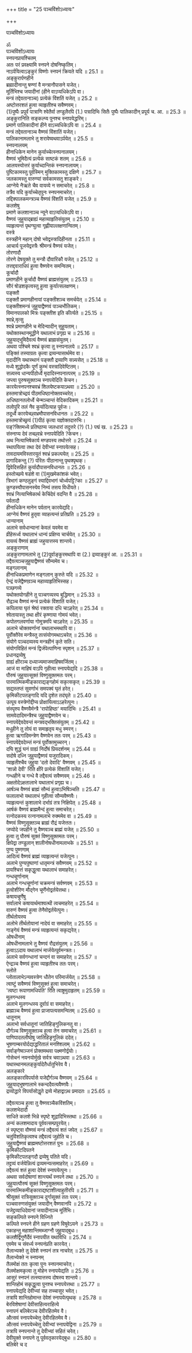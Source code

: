 +++
title = "25 पञ्चविंशोऽध्यायः"

+++





पञ्चविंशोऽध्यायः  




ॐ  
पञ्चविंशोंऽध्यायः  
स्नपनप्रायश्चितम्  
अतः परं प्रवक्ष्यामि स्नपने दोषनिष्कृतिम्।  
नाऽर्पयित्वाऽङ्कुरं विष्णोः स्नपनं क्रियते यदि ॥ 25.1 ॥  
अङ्कुरार्पणहीने  
ब्रह्मादीनान्तु षण्णां वै मन्त्रानौपासने यजेत्।  
मूर्तिभिश्च जयादीनां (हीने वाऽप्यधिकेऽपि वा।  
मन्त्रं तद्देवतानाञ्च) प्रत्येकं विंशतिं यजेत् ॥ 25.2 ॥  
अष्टोत्तरशतं हुत्वा व्याहृतीश्च सवैष्णवम्।  
(1)पुष्पैः प्रपूर्वं पात्राणि श्वेतैर्वा तण्डुलैरपि (1.) पत्रादिभिः सितैः पुष्पैः पालिकादीन् प्रपूर्य च. आ. ॥ 25.3 ॥  
अङ्कुरानिति सङ्कल्प्य पुनश्च स्नापयेद्धरिम्।  
प्रमाणे पालिकादीनां हीने वाऽच्यधिकेऽपि वा ॥ 25.4 ॥  
मन्त्रं तद्देवतानाञ्च वैष्णवं विंशातिं यजेत्।  
पालिकानामलाभे तु शरावेष्वथवाऽर्पयेत् ॥ 25.5 ॥  
स्नपनालयम्  
हीनाधिकेन मानेन कुर्याच्चेत्स्नपनालयम्।  
वैष्णवं भूमिदैत्यं प्रत्येकं साष्टकं शतम् ॥ 25.6 ॥  
आलयस्योत्तरं कुर्याच्दान्तिकं स्नपनालायम्।  
पुष्टिकामस्तु पूर्वस्मिन् मुक्तिकामस्तु दक्षिणे ॥ 25.7 ॥  
जलकामस्तु वारुण्यां सर्वकामसतु शाङ्करे।  
आग्नेये नैऋते चैव वायव्ये न समाचरेत् ॥ 25.8 ॥  
तत्रैव यदि कुर्याच्चेतृपुनः स्नपनमाचरेत्।  
तद्दिक्पालकमन्त्रञ्च वैष्णवं विंशतिं यजेत् ॥ 25.9 ॥  
कलशेषु  
प्रमाणे कलशानाञ्च न्यूने वाऽप्यधिकेऽपि वा।  
वैष्णवं जुहुयाद्ब्राह्यं महाव्याहृतिसंयुतम् ॥ 25.10 ॥  
व्याहृत्यन्तं पृथग्घुत्वा गृह्णीयाल्लक्षणान्वितम्।  
वस्त्रे  
वस्त्रहीने महान् दोषो भवेद्वस्त्रादिहीनता ॥ 25.11 ॥  
आचार्य पूजयेद्वस्त्रैः श्रीमन्त्रं वैष्णवं यजेत्।  
तोरणादौ  
तोरणे देषयुक्ते तु मन्त्रौ दौवारिकौ यजेत् ॥ 25.12 ॥  
तत्तद्दवाराधिपं हुत्वा वैष्णवेन समन्वितम्।  
कूर्चादौ  
प्रमाणहीने कूर्चादौ वैष्णवं ब्राह्मसंयुतम् ॥ 25.13 ॥  
सौरं षोडशकृत्वस्तु हुत्वा कुर्यात्सलक्षणम्।  
पङ्क्तौ  
पङ्क्तौ प्रमाणहीनायां पङ्क्तीशञ्च समर्चयेत् ॥ 25.14 ॥  
पङ्क्तीशमन्त्रं जुहुयाद्वैष्णवं पाञ्चभौतिकम्।  
विमानपालको मित्रः पङ्क्तीश इति कीर्त्यते ॥ 25.15 ॥  
श्वभ्रे,मृत्सु  
श्वभ्रे प्रमाणहीने च मेदिन्यादीन् सुहूयताम्।  
यथोक्तस्थानमूद्धीने यथालाभं प्रगृह्य च ॥ 25.16 ॥  
जुहुयाद्भूमिदैवत्यं वैष्णवं ब्राह्मसंयुतम्।  
अथवा पश्चिमे श्वभ्रं कृत्वा तु स्नपनालये ॥ 25.17 ॥  
पङ्क्तिं तस्याग्रतः कृत्वा द्रव्यन्यासार्थमेव वा।  
मृदादीनि यथास्थानं पङ्क्तौ द्रव्याणि सन्न्यसेत् ॥ 25.18 ॥  
मध्ये शुद्धोदकैः पूर्णं कुम्भं वस्त्रादिवेष्टितम्।  
सन्न्यस्य धान्यपीठोर्ध्वे मृदादिस्नपनात्परम् ॥ 25.19 ॥  
जप्त्वा पुरुषसूक्तञ्च स्नापयेदिति केचन।  
कारयेत्स्नपनश्चवभ्रं शिलयेष्टकयाऽथवा ॥ 25.20 ॥  
हस्तमात्रोच्द्रयं पीठमधिष्ठानोक्तवच्चरेत्।  
अधिष्ठानतलोर्ध्वे चेन्मञ्चान्तं वेदिकादिकम् ॥ 25.21 ॥  
तलोपुरि तलं नैव कुर्यादित्याह पूर्वजः।  
तदूर्ध्वे कारयेच्छ्वभ्रमौपासनविधानतः ॥ 25.22 ॥  
हस्तमात्रोच्छ्रयं (1)पीठं कृत्वा यज्ञोक्तदारुभिः।  
पङ्?क्तिमध्ये प्रतिष्ठाप्य जलधारां तदुत्तरे (?) (1.) पद्मं ख. ॥ 25.23 ॥  
संस्नाप्य देवं तच्छ्वभ्रे स्नापयेदिति ?केचन।  
अथ नित्याभिषेकार्य मण्डपस्य तथोत्तरे ॥ 25.24 ॥  
स्थापयित्वा तथा देवं देवीभ्यां स्नापयेत्सह।  
तावदायमविस्तारयुतं श्वभ्रं प्रकल्पयेत् ॥ 25.25 ॥  
प्रागादिकन्तु (?) पंरितः पीठानान्तु पृथक्पृथक्।  
द्विवेदिसहितं कुर्यादौपासनविधानतः ॥ 25.26 ॥  
हस्तोच्छये षडंशे वा (1)मुखमेकांशकं भवेत्।  
त्रिभागं कण्ठतुङ्गं स्याद्दिवभागं चोर्ध्वपट्टि?का ॥ 25.27 ॥  
कुण्डस्यौपासनस्येव निम्यं तसय विधीयते।  
श्वभ्रं नित्याभिषेकार्थ केचिंदेवं वदन्ति वै ॥ 25.28 ॥  
पर्वतादौ  
हीनाधिकेन मानेन पर्वतान् कारयेद्यदि।  
आग्नेयं वैष्णवं हुतृवा व्याहत्यन्तं प्रतिप्रति ॥ 25.29 ॥  
धान्यानाम्  
अलाभे सर्वधान्यानां केवलं यवमेव वा  
व्रीहेरूर्ध्व यथालाभं धान्यं प्रक्षिप्य चार्चयेत् ॥ 25.30 ॥  
वायव्यं वैष्णवं ब्राह्मं जहुयात्तस्य शान्तये।  
अङ्कुराणाम्  
अङ्कुराणामलाभे तु (2)पूर्वाङ्कुरमथापि वा (2.) द्रव्याङ्कुरं आ. ॥ 25.31 ॥  
तद्दैवत्यञ्चजुहुयाद्वैष्णवं सौम्यमेव च।  
मङ्गलानाम्  
हीनाधिकप्रमाणेन मङ्गलान् कुरुते यदि ॥ 25.32 ॥  
ऐन्द्रं यजेद्वैष्णव़ञ्च महाव्याहृतिभिस्सह।  
पञ्छगव्ये  
यथोक्तयोगहीने तु पञ्चगव्यस्य बुद्धिमान् ॥ 25.33 ॥  
रौद्रञ्च वैष्णवं मन्त्रं प्रत्येकं विंशातिं यजेत्।  
कपिलाया घृतं श्रेष्ठं रक्ताया दधि चाऽहरेत् ॥ 25.34 ॥  
श्वेतायास्तु तथा क्षीरं कृष्णाया गोमयं भवेत्।  
कपोतगलवर्णाया गोमूत्रमपि चाऽहरेत् ॥ 25.35 ॥  
अलाभे चोक्तवर्णानां यथालाभमथापि वा।  
पूर्वोक्तैरेव मन्त्रैस्तु तत्संयोगमथाऽचरेत् ॥ 25.36 ॥  
संयोगे पञ्चदव्यस्य मन्त्रहीनं कृते सति।  
संयोगविहितं मन्त्रं द्विर्जपेत्पाणिना स्पृशन् ॥ 25.37 ॥  
प्रधानद्रव्येषु  
ग्राह्यं क्षीरञ्च दध्याज्यमाजमाहिषवर्जितम्।  
आजं वा माहिषं वाऽपि गृहीत्वा स्नापयेद्यदि ॥ 25.38 ॥  
पौरुषं जुहुयात्सूक्तं विष्णुसूक्तमतः परम्।  
पारमात्मिकमीङ्काराद्यङ्गहोमं सकृत्सकृत् ॥ 25.39 ॥  
सद्यस्तप्तं सुवर्णाभं समपक्वं घृतं हरेत्।  
कृमिकीटपतङ्गादि यदि दृशेत तदंघृते ॥ 25.40 ॥  
उत्पूय वस्त्रेणोद्दीप्य प्रोक्षायित्वाऽऽहरेत्पुनः।  
संस्पृश्य वैष्णवैर्मन्त्रै 'रापोहिष्ठा' मयादिभिः ॥ 25.41 ॥  
सामवेदादिमन्त्रैश्च जुहुयाद्वैष्णवेन च।  
स्नापयेद्देवदेवन्तं मन्त्रवद्भक्तिसंयुतम् ॥ 25.42 ॥  
मधुहीने तु तोयं वा समाहृतृय मधु स्मरन्।  
हुत्वा ऋगादिमन्त्रेण वैष्णवेन ततः परम् ॥ 25.43 ॥  
स्नापयेद्देवदेव्न्तं मन्त्रं पूर्वोक्तमुच्चरन्।  
दघि शुद्धं घनं ग्राह्यं निर्दोषं प्रियदर्शनम् ॥ 25.44 ॥  
सदोषे दध्नि जुहुयाद्वैष्णवं यजुरादिकम्।  
व्याहृतीश्चैव जुहुया 'दतो देवादि' वैष्णवम् ॥ 25.45 ॥  
'शान्नो देवी' रिति क्षीरे प्रत्येकं विंशातिं यजेत्।  
गन्धहीने च गन्धे वै तद्दैवत्यं सवैष्णवम् ॥ 25.46 ॥  
अक्षतोदेऽक्षतालाभे यथालाभं प्रगृह्य च।  
आर्षञ्च वैष्णवं ब्राह्मं सौम्यं हुत्वाऽभिषिञ्चति ॥ 25.47 ॥  
फलालाभो यथालाभं गृहीत्वा सौम्यवैष्णवैः।  
व्याहृत्यन्तं कुशालाभे दर्भाग्रं तत्र निक्षिपेत् ॥ 25.48 ॥  
आर्षकं वैष्णवं ब्राह्ममैन्दं हुत्वा समाचरेत्।  
रत्नोदकस्य रत्नानामलाभे रुक्ममेव वा ॥ 25.49 ॥  
वैष्णवं विष्णुसूक्तञ्च ब्राह्मं रौद्रं यजेत्ततः।  
जप्योदे जपहीने तु वैष्णवञ्च ब्राह्मं यजेत् ॥ 25.50 ॥  
हुत्वा तु पौरुषं सूक्तं विष्णुसूक्तमतः परम्।  
क्षिपेद्वा तण्डुलान् शालीनोषधीनामलाभके ॥ 25.51 ॥  
पुण्य पुष्णणाम्  
आदित्यं वैष्णवं ब्राह्मं व्याहृत्यन्तं यजेत्पुनः।  
अलाभे पुण्यपुष्पाणां धातृमन्त्रं सवैष्णवम् ॥ 25.52 ॥  
प्रायश्चित्तं सकृद्धुत्वा यथालाभं समाहरेत्।  
गन्धचूर्णानाम्  
अलाभे गन्धचूर्णानां चक्रमन्त्रं सर्वष्णवम् ॥ 25.53 ॥  
हुत्वोशीरेण मौद्गेन चूर्णेनोद्वर्तयेत्तथा।  
कषायचूर्णेषु  
सर्वालाभे कषायार्थमाश्वत्थी त्वचमाहरेत् ॥ 25.54 ॥  
वारुणं वैष्णवं हुत्वा तेनैवोद्वर्तयेत्पुनः।  
तीर्थतोयस्य  
अलोभे तीर्थतोयानां नादेयं वा समाहरेत् ॥ 25.55 ॥  
गाङ्गेयं वैष्णवं मन्त्रं व्याहृत्यन्तं सकृद्यरेत्।  
ओषधीनाम्  
ओषधीनामलाभे तु वैष्णवं रौद्रसंयुतम् ॥ 25.56 ॥  
हुत्वाऽऽदाय यथालाभं मार्जयेत्पूर्वमन्त्रतः।  
अलाभे सर्वगन्धानां चन्दनं वा समाहरेत् ॥ 25.57 ॥  
ऐन्द्रञ्च वैष्णवं हुत्वा व्याहृतीश्च ततः परम्।  
स्लोते  
प्लोतालाभेऽन्यवस्त्रेण धौतेन परिमार्जयेत् ॥ 25.58 ॥  
त्वाष्टुं सवैष्णवं विष्णुसूक्तं हुत्वा समाचरेत्।  
'त्वष्टा रूपाणामधिपति' रिति त्वाष्ट्रमुदाहृतम् ॥ 25.59 ॥  
मूलगन्धस्य  
अलाभे मूलगन्धस्य दूर्वाग्रं वा समाहरेत्।  
ब्राह्मञ्च वैष्णवं हुत्वा प्राजापत्यसमन्वितम् ॥ 25.60 ॥  
धातूनाम्  
अलाभो सर्वधातूनां जातिहिङ्गुलिकनतु वा।  
दौर्गञ्च विष्णुसूक्तञ्च हुत्वा तेन समाचरेत् ॥ 25.61 ॥  
पाणिपादतलौष्ठेषु जातिहिङृगुलिकं ददेत्।  
भूषणाम्बरयोर्दद्याद्धरितालं मनश्शिलाम् ॥ 25.62 ॥  
सर्वाङ्गेष्वञ्जनं प्रोक्तमथवा पक्ष्मणोर्द्वयोः।  
गोसेचनं नयनयोर्मुखे सर्वत्र चवाऽथवा ॥ 25.63 ॥  
यथास्थानमलङ्कुर्यादेतैर्धातुभिरेव वै।  
अलङ्कारे  
अलङ्कारविपर्यासे यजेद्दौर्गञ्च वैष्णवम् ॥ 25.64 ॥  
जुहुयाद्भूषणालाभे स्कन्ददैवत्यवैष्णवैः।  
द्रव्योद्धारे विपर्यासोद्धृते द्रव्ये मोहाद्वाऽथ प्रमादतः ॥ 25.65 ॥  
  
तद्दैवत्यञ्च हुत्वा तु वैष्णवञ्चैकविंशतिम्।  
कलशभेदादौ  
साधिते कलशे भिन्ने स्पृष्टे शूद्रादिभिस्तथा ॥ 25.66 ॥  
अन्यं कलशमादाय पूर्ववत्सम्प्रपूरयेत्।  
तं स्पृष्ट्वा वौष्णवं मन्त्रं तद्दैवत्यं शतं जपेत् ॥ 25.67 ॥  
चतुविंशतिकृत्वश्च तद्दैवत्यं जुहोति च।  
जुहुयाद्वैष्णवं ब्राह्ममष्टोत्तरशतं पुनः ॥ 25.68 ॥  
कृमिकीटदिपतने  
कृमिकीटपतङ्गदौ द्रव्येषु पतिते यदि।  
तद्द्रव्यं वर्जयेन्नित्यं द्रव्यमन्यत्समाहरेत् ॥ 25.69 ॥  
तद्दैवत्यं शतं हुत्वा देवेशं स्नापयेत्पुनः।  
अथवा सर्वदोषाणां शान्त्यर्थं स्नपने तथा ॥ 25.70 ॥  
जुहुयात्पौरुषं सूक्तं विष्णुसूक्तमतः परम्।  
पारमात्मिकमीङ्काराद्यष्टाशीत्याहुतीरपि ॥ 25.71 ॥  
श्रीसूक्तं रात्रिसूक्तञ्च दुर्गासूक्तं ततः परम्।  
पञ्चवारुणसंयुक्तं जयादीन् वैष्णवानपि ॥ 25.72 ॥  
यजेद्द्रव्याधिदेवानां जयादीनाञ्च मूर्तिभिः।  
सङ्कल्पिते स्नपने विध्निते  
कल्पिते स्नपने हीने ग्रहण ग्रहणे विषुवेऽयने ॥ 25.73 ॥  
एकाहन्तु महाशान्तिमब्जाग्नौ जुहुयाद्बुधः।  
कलशैर्द्विगुणैर्देवं स्नापयीत यथाविधि ॥ 25.74 ॥  
एवमेव च संवर्ध्य स्नपनंप्रति कारयेत्।  
तैलाभ्यक्ते तु देवेशे स्नपनं तत्र नाचरेत् ॥ 25.75 ॥  
तैलाभ्येक्ते न स्नपनम्  
तैलमोक्षं ततः कृत्वा पुनः स्नपनमाचरेत्।  
तैलमोक्षमकृत्वा तु मोहेन स्नापयेद्यति ॥ 25.76 ॥  
आसुरं स्नपनं तत्स्यात्तस्य दोषस्य शान्तये।  
शान्तिहोमं सकृद्धुत्वा पुनश्च स्नापयेत्तथा ॥ 25.77 ॥  
स्नापयेद्यदि देवीभ्यां सह तच्चासुर भवेत्।  
तत्रापि शान्तिहोमान्त देवेशं स्नापयेत्पृथक् ॥ 25.78 ॥  
बेरविशेषाणां देवीसाहित्यराहित्ये  
स्नापनं बलिबेरञ्च देवीरहितमेव वै।  
औत्सवं स्नापयेच्चेत्तु देवीरहितमेव वै।  
औत्सवं स्नापयेच्चेत्तु देवीभ्यां स्नापयेद्विना ॥ 25.79 ॥  
तत्रापि स्नपनान्ते तु देवीभ्यां सहितं चरेत्।  
देवीयुक्ते स्नापने तु पूर्ववतृकारयेद्बुधः ॥ 25.80 ॥  
बलिबेरे च द

